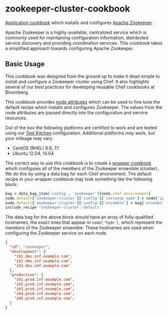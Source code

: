 # zookeeper-cluster-cookbook
[Application cookbook][0] which installs and configures
[Apache Zookeeper][1].

Apache Zookeeper is a highly-available, centralized service which is
commonly used for maintaining configuration information, distributed
service discovery and providing coordination services. This cookbook
takes a simplified approach towards configuring Apache Zookeeper.

## Basic Usage
This cookbook was designed from the ground up to make it dead simple
to install and configure a Zookeeper cluster using Chef. It also highlights
several of our best practices for developing reusable Chef cookbooks
at Bloomberg.

This cookbook provides [node attributes](attributes/default.rb) which
can be used to fine tune the default recipe which installs and
configures Zookeeper. The values from the node attributes are passed
directly into the configuration and service resources.

Out of the box the following platforms are certified to work and
are tested using our [Test Kitchen][8] configuration. Additional platforms
_may_ work, but your mileage may vary.
- CentOS (RHEL) 6.6, 7.1
- Ubuntu 12.04, 14.04

The correct way to use this cookbook is to create a
[wrapper cookbook][2] which configures all of the members of the
Zookeeper ensemble (cluster). We do this by using a data bag for each
Chef environment. The default recipe in your wrapper cookbook may
look something like the following block:
```ruby
bag = data_bag_item('config', 'zookeeper')[node.chef_environment]
node.default['zookeeper-cluster']['config']['instance_name'] = node['ipaddress']
node.default['zookeeper-cluster']['config']['ensemble'] = bag['ensemble']
include_recipe 'zookeeper-cluster::default'
```

The data bag for the above block should have an array of
fully-qualified hostnames, the _exact_ ones that appear in
`node['fqdn']`, which represent the members of the Zookeeper
ensemble. These hostnames are used when configuring the Zookeeper
service on each node.
```json
{
  "id": "zookeeper",
  "development": {
    "zk1.dev.inf.example.com",
    "zk2.dev.inf.example.com",
    "zk3.dev.inf.example.com"
  },
  "production": {
    "zk1.prod.inf.example.com",
    "zk2.prod.inf.example.com",
    "zk3.prod.inf.example.com",
    "zk4.prod.inf.example.com",
    "zk5.prod.inf.example.com",
  }
}
```

[0]: http://blog.vialstudios.com/the-environment-cookbook-pattern/#theapplicationcookbook
[1]: https://zookeeper.apache.org
[2]: http://blog.vialstudios.com/the-environment-cookbook-pattern#thewrappercookbook
[3]: http://blog.vialstudios.com/the-environment-cookbook-pattern#thelibrarycookbook
[4]: https://github.com/johnbellone/libartifact-cookbook
[5]: https://github.com/poise/poise
[6]: https://github.com/poise/poise-service
[7]: https://github.com/skottler/selinux
[8]: https://github.com/test-kitchen/test-kitchen
[9]: https://zookeeper.apache.org/doc/trunk/zookeeperAdmin.html
